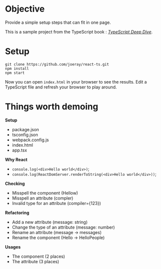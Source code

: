 # Objective

Provide a simple setup steps that can fit in one page.

This is a sample project from the TypeScript book : [_TypeScript Deep Dive_](https://basarat.gitbooks.io/typescript/content/docs/quick/browser.html).

# Setup

```
git clone https://github.com/joeray/react-ts.git
npm install
npm start
```

Now you can open `index.html` in your browser to see the results. Edit a TypeScript file and refresh your browser to play around.

# Things worth demoing

**Setup**

- package.json
- tsconfig.json
- webpack.config.js
- index.html
- app.tsx

**Why React**

- `console.log(<div>Hello world</div>)`;
- `console.log(ReactDomServer.renderToString(<div>Hello world</div>))`;

**Checking**

- Misspell the component (Hellow)
- Misspell an attribute (compler)
- Invalid type for an attribute (compiler={123})

**Refactoring**

- Add a new attribute (message: string)
- Change the type of an attribute (message: number)
- Rename an attribute (message -> messages)
- Rename the component (Hello -> HelloPeople)

**Usages**

- The component (2 places)
- The attribute (3 places)
